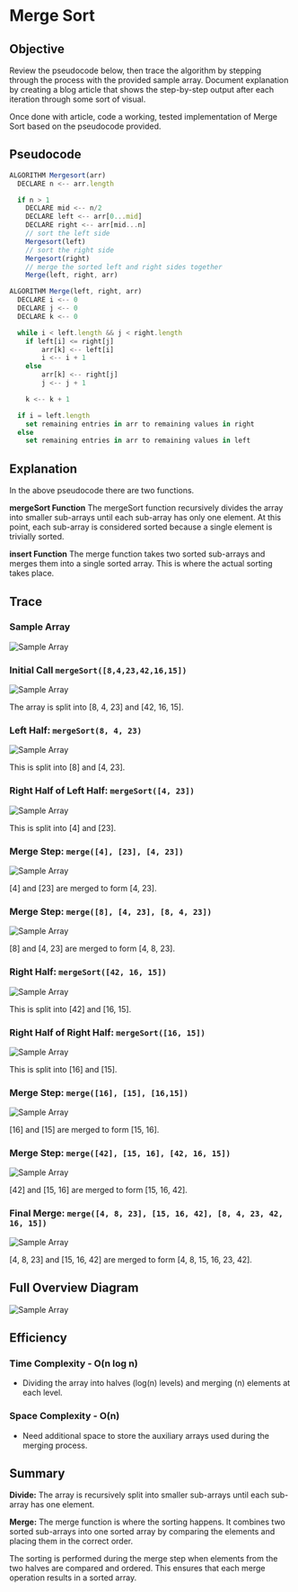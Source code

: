# Merge Sort

## Objective

Review the pseudocode below, then trace the algorithm by stepping through the process with the provided sample array. Document explanation by creating a blog article that shows the step-by-step output after each iteration through some sort of visual.

Once done with article, code a working, tested implementation of Merge Sort based on the pseudocode provided.

## Pseudocode

```javascript
ALGORITHM Mergesort(arr)
  DECLARE n <-- arr.length

  if n > 1
    DECLARE mid <-- n/2
    DECLARE left <-- arr[0...mid]
    DECLARE right <-- arr[mid...n]
    // sort the left side
    Mergesort(left)
    // sort the right side
    Mergesort(right)
    // merge the sorted left and right sides together
    Merge(left, right, arr)

ALGORITHM Merge(left, right, arr)
  DECLARE i <-- 0
  DECLARE j <-- 0
  DECLARE k <-- 0

  while i < left.length && j < right.length
    if left[i] <= right[j]
        arr[k] <-- left[i]
        i <-- i + 1
    else
        arr[k] <-- right[j]
        j <-- j + 1

    k <-- k + 1

  if i = left.length
    set remaining entries in arr to remaining values in right
  else
    set remaining entries in arr to remaining values in left
```

## Explanation

In the above pseudocode there are two functions.

**mergeSort Function**
The mergeSort function recursively divides the array into smaller sub-arrays until each sub-array has only one element. At this point, each sub-array is considered sorted because a single element is trivially sorted.

**insert Function**
The merge function takes two sorted sub-arrays and merges them into a single sorted array. This is where the actual sorting takes place.

## Trace

### Sample Array

![Sample Array](../../assets/codeChallenge27-1.jpg)

### Initial Call `mergeSort([8,4,23,42,16,15])`

![Sample Array](../../assets/codeChallenge27-2.png)

The array is split into [8, 4, 23] and [42, 16, 15].

### Left Half: `mergeSort(8, 4, 23)`

![Sample Array](../../assets/codeChallenge27-3.png)

This is split into [8] and [4, 23].

### Right Half of Left Half: `mergeSort([4, 23])`

![Sample Array](../../assets/codeChallenge27-4.png)

This is split into [4] and [23].

### Merge Step: `merge([4], [23], [4, 23])`

![Sample Array](../../assets/codeChallenge27-5.png)

[4] and [23] are merged to form [4, 23].

### Merge Step: `merge([8], [4, 23], [8, 4, 23])`

![Sample Array](../../assets/codeChallenge27-6.png)

[8] and [4, 23] are merged to form [4, 8, 23].

### Right Half: `mergeSort([42, 16, 15])`

![Sample Array](../../assets/codeChallenge27-7.png)

This is split into [42] and [16, 15].

### Right Half of Right Half: `mergeSort([16, 15])`

![Sample Array](../../assets/codeChallenge27-8.png)

This is split into [16] and [15].

### Merge Step: `merge([16], [15], [16,15])`

![Sample Array](../../assets/codeChallenge27-9.png)

[16] and [15] are merged to form [15, 16].

### Merge Step: `merge([42], [15, 16], [42, 16, 15])`

![Sample Array](../../assets/codeChallenge27-10.png)

[42] and [15, 16] are merged to form [15, 16, 42].

### Final Merge: `merge([4, 8, 23], [15, 16, 42], [8, 4, 23, 42, 16, 15])`

![Sample Array](../../assets/codeChallenge27-11.png)

[4, 8, 23] and [15, 16, 42] are merged to form [4, 8, 15, 16, 23, 42].

## Full Overview Diagram

![Sample Array](../../assets/codeChallenge27-12.png)

## Efficiency

### Time Complexity - O(n log n)

* Dividing the array into halves (log(n) levels) and merging (n) elements at each level.

### Space Complexity - O(n)

* Need additional space to store the auxiliary arrays used during the merging process.

## Summary

**Divide:** The array is recursively split into smaller sub-arrays until each sub-array has one element.

**Merge:** The merge function is where the sorting happens. It combines two sorted sub-arrays into one sorted array by comparing the elements and placing them in the correct order.

The sorting is performed during the merge step when elements from the two halves are compared and ordered. This ensures that each merge operation results in a sorted array.
